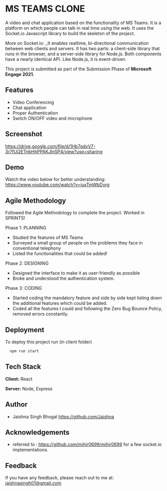 
# MS TEAMS CLONE

A video and chat application based on the functionality of MS Teams. It is a platform on which people can talk in real time using the web. It uses the Socket.io Javascript library to build the skeleton of the project.

More on Socket.io:
_It enables realtime, bi-directional communication between web clients and servers. It has two parts: a client-side library that runs in the browser, and a server-side library for Node.js. Both components have a nearly identical API. Like Node.js, it is event-driven.


This project is submitted as part of the Submission Phase of **Microsoft Engage 2021.**

## Features

- Video Conferencing
- Chat application
- Proper Authentication
- Switch ON/OFF video and microphone 

## Screenshot

https://drive.google.com/file/d/1Hb7gdyV7-3r7fUj2ETnbHhPPAKJInSP4/view?usp=sharing

## Demo

Watch the video below for better understanding:
https://www.youtube.com/watch?v=juxTmWbDyrg


## Agile Methodology

Followed the Agile Methodology to complete the project. Worked in SPRINTS!

Phase 1: PLANNING
- Studied the features of MS Teams 
- Surveyed a small group of people on the problems they face in conventional telephony
- Listed the functionalities that could be added!

Phase 2: DESIGNING
- Designed the interface to make it as user-friendly as possible
- Broke and understood the authentication system.

Phase 3: CODING
- Started coding the mandatory feature and side by side kept listing down the additional features which could be added.
- Coded all the features I could and following the Zero Bug Bounce Policy, removed errors constantly.

    
## Deployment

To deploy this project run (in client folder)

```bash
  npm run start
```

  
## Tech Stack

**Client:** React

**Server:** Node, Express

  
## Author

- Jaishna Singh Bhogal https://github.com/Jaishna

  
## Acknowledgements

 - referred to : https://github.com/mihir0699/mihir0699 for a few socket.io implementations.
 
## Feedback

If you have any feedback, please reach out to me at:
jaishnasingh01@gmail.com


  
